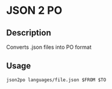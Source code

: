 # JSON 2 PO

## Description
Converts .json files into PO format

## Usage 
`json2po languages/file.json $FROM $TO`
